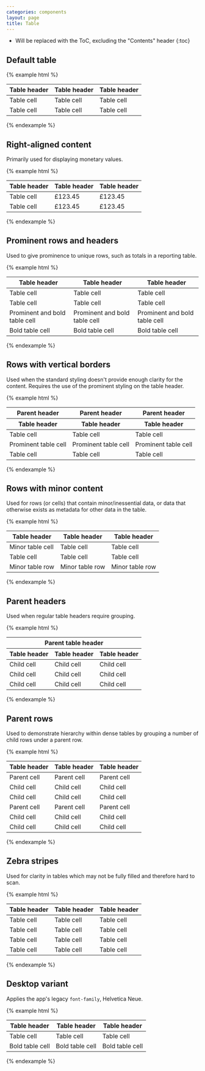 ```yaml
---
categories: components
layout: page
title: Table
---
```


* Will be replaced with the ToC, excluding the "Contents" header
{:toc}


## Default table

{% example html %}
<table class="Table">
  <thead>
    <tr>
      <th>Table header</th>
      <th>Table header</th>
      <th>Table header</th>
    </tr>
  </thead>
  <tbody>
    <tr>
      <td>Table cell</td>
      <td>Table cell</td>
      <td>Table cell</td>
    </tr>
    <tr>
      <td>Table cell</td>
      <td>Table cell</td>
      <td>Table cell</td>
    </tr>
  </tbody>
</table>
{% endexample %}

## Right-aligned content

Primarily used for displaying monetary values.

{% example html %}
<table class="Table Table--text-align--right">
  <thead>
    <tr>
      <th class="Table-cell Table-cell--text-align--left">Table header</th>
      <th>Table header</th>
      <th>Table header</th>
    </tr>
  </thead>
  <tbody>
    <tr>
      <td class="Table-cell Table-cell--text-align--left">Table cell</td>
      <td>£123.45</td>
      <td>£123.45</td>
    </tr>
    <tr>
      <td class="Table-cell Table-cell--text-align--left">Table cell</td>
      <td>£123.45</td>
      <td>£123.45</td>
    </tr>
  </tbody>
</table>
{% endexample %}

## Prominent rows and headers

Used to give prominence to unique rows, such as totals in a reporting table.

{% example html %}
<table class="Table">
  <thead>
    <tr>
      <th class="Table-header Table-header--prominent">Table header</th>
      <th class="Table-header Table-header--prominent">Table header</th>
      <th class="Table-header Table-header--prominent">Table header</th>
    </tr>
  </thead>
  <tbody>
    <tr>
      <td>Table cell</td>
      <td>Table cell</td>
      <td>Table cell</td>
    </tr>
    <tr>
      <td>Table cell</td>
      <td>Table cell</td>
      <td>Table cell</td>
    </tr>
    <tr class="Table-row Table-row--prominent Table-row--bold">
      <td class="Table-cell">Prominent and bold table cell</td>
      <td class="Table-cell">Prominent and bold table cell</td>
      <td class="Table-cell">Prominent and bold table cell</td>
    </tr>
    <tr class="Table-row Table-row--bold">
      <td class="Table-cell">Bold table cell</td>
      <td class="Table-cell">Bold table cell</td>
      <td class="Table-cell">Bold table cell</td>
    </tr>
  </tbody>
</table>
{% endexample %}

## Rows with vertical borders

Used when the standard styling doesn't provide enough clarity for the content. Requires the use of the prominent styling on the table header.

{% example html %}
<table class="Table">
  <thead>
    <tr class="Table-row Table-row--parentHeader Table-row--verticalBorders Table-row--verticalBorders--header">
      <th>Parent header</th>
      <th>Parent header</th>
      <th class="Table-cell Table-cell--bold">
        Parent header
      </th>
    </tr>
  </thead>
  <thead>
    <tr class="Table-row Table-row--verticalBorders Table-row--verticalBorders--header">
      <th>Table header</th>
      <th>Table header</th>
      <th>Table header</th>
    </tr>
  </thead>
  <tbody>
    <tr class="Table-row Table-row--verticalBorders">
      <td>Table cell</td>
      <td>Table cell</td>
      <td>Table cell</td>
    </tr>
    <tr class="Table-row Table-row--prominent Table-row--verticalBorders Table-row--verticalBorders--white">
      <td class="Table-cell">Prominent table cell</td>
      <td class="Table-cell">Prominent table cell</td>
      <td class="Table-cell">Prominent table cell</td>
    </tr>
    <tr class="Table-row Table-row--verticalBorders">
      <td>Table cell</td>
      <td>Table cell</td>
      <td>Table cell</td>
    </tr>
  </tbody>
</table>
{% endexample %}

## Rows with minor content

Used for rows (or cells) that contain minor/inessential data, or data that
otherwise exists as metadata for other data in the table.

{% example html %}
<table class="Table">
  <thead>
    <tr>
      <th>Table header</th>
      <th>Table header</th>
      <th>Table header</th>
    </tr>
  </thead>
  <tbody>
    <tr>
      <td class="Table-cell--minor">Minor table cell</td>
      <td>Table cell</td>
      <td>Table cell</td>
    </tr>
    <tr>
      <td>Table cell</td>
      <td>Table cell</td>
      <td>Table cell</td>
    </tr>
    <tr class="Table-row Table-row--minor">
      <td>Minor table row</td>
      <td>Minor table row</td>
      <td>Minor table row</td>
    </tr>
  </tbody>
</table>
{% endexample %}

## Parent headers

Used when regular table headers require grouping. 

{% example html %}
<table class="Table">
  <thead>
    <tr class="Table-row Table-row--parentHeader">
      <th colspan="3">Parent table header</th>
    </tr>
    <tr>
      <th>Table header</th>
      <th>Table header</th>
      <th>Table header</th>
    </tr>
  </thead>
  <tbody>
    <tr>
      <td>Child cell</td>
      <td>Child cell</td>
      <td>Child cell</td>
    </tr>
    <tr>
      <td>Child cell</td>
      <td>Child cell</td>
      <td>Child cell</td>
    </tr>
    <tr>
      <td>Child cell</td>
      <td>Child cell</td>
      <td>Child cell</td>
    </tr>
  </tbody>
</table>
{% endexample %}

## Parent rows

Used to demonstrate hierarchy within dense tables by grouping a number of child rows under a parent row.

{% example html %}
<table class="Table">
  <thead>
    <tr>
      <th>Table header</th>
      <th>Table header</th>
      <th>Table header</th>
    </tr>
  </thead>
  <tbody>
    <tr class="Table-row Table-row--parent">
      <td>Parent cell</td>
      <td>Parent cell</td>
      <td>Parent cell</td>
    </tr>
    <tr>
      <td>Child cell</td>
      <td>Child cell</td>
      <td>Child cell</td>
    </tr>
    <tr>
      <td>Child cell</td>
      <td>Child cell</td>
      <td>Child cell</td>
    </tr>
    <tr class="Table-row Table-row--parent">
      <td>Parent cell</td>
      <td>Parent cell</td>
      <td>Parent cell</td>
    </tr>
    <tr>
      <td>Child cell</td>
      <td>Child cell</td>
      <td>Child cell</td>
    </tr>
    <tr>
      <td>Child cell</td>
      <td>Child cell</td>
      <td>Child cell</td>
    </tr>
  </tbody>
</table>
{% endexample %}

## Zebra stripes

Used for clarity in tables which may not be fully filled and therefore hard to scan.

{% example html %}
<table class="Table Table--zebraStripes">
  <thead>
    <tr>
      <th>Table header</th>
      <th>Table header</th>
      <th>Table header</th>
    </tr>
  </thead>
  <tbody>
    <tr>
      <td>Table cell</td>
      <td>Table cell</td>
      <td>Table cell</td>
    </tr>
    <tr>
      <td>Table cell</td>
      <td>Table cell</td>
      <td>Table cell</td>
    </tr>
    <tr>
      <td>Table cell</td>
      <td>Table cell</td>
      <td>Table cell</td>
    </tr>
    <tr>
      <td>Table cell</td>
      <td>Table cell</td>
      <td>Table cell</td>
    </tr>
  </tbody>
</table>
{% endexample %}

## Desktop variant

Applies the app's legacy `font-family`, Helvetica Neue.

{% example html %}
<table class="Table Table--desktop">
  <thead>
    <tr>
      <th>Table header</th>
      <th>Table header</th>
      <th>Table header</th>
    </tr>
  </thead>
  <tbody>
    <tr>
      <td>Table cell</td>
      <td>Table cell</td>
      <td>Table cell</td>
    </tr>
    <tr class="Table-row Table-row--bold">
      <td class="Table-cell">Bold table cell</td>
      <td class="Table-cell">Bold table cell</td>
      <td class="Table-cell">Bold table cell</td>
    </tr>
  </tbody>
</table>
{% endexample %}
